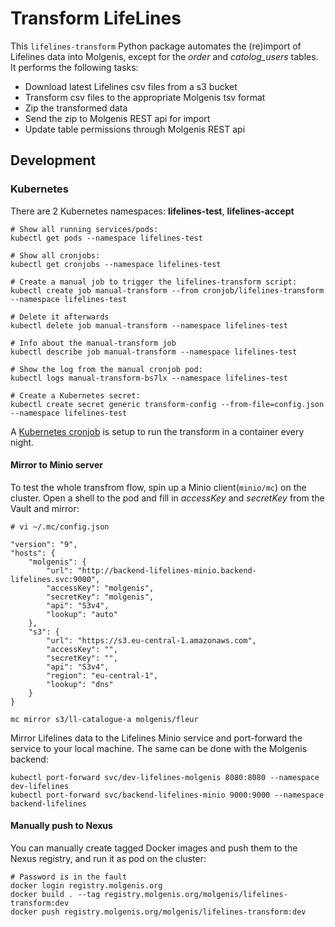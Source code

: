 # Transform LifeLines

This `lifelines-transform` Python package automates the (re)import of Lifelines
data into Molgenis, except for the *order* and *catolog_users* tables.
It performs the following tasks:

* Download latest Lifelines csv files from a s3 bucket
* Transform csv files to the appropriate Molgenis tsv format
* Zip the transformed data
* Send the zip to Molgenis REST api for import
* Update table permissions through Molgenis REST api

## Development

### Kubernetes

There are 2 Kubernetes namespaces: **lifelines-test**, **lifelines-accept**

    # Show all running services/pods:
    kubectl get pods --namespace lifelines-test

    # Show all cronjobs:
    kubectl get cronjobs --namespace lifelines-test

    # Create a manual job to trigger the lifelines-transform script:
    kubectl create job manual-transform --from cronjob/lifelines-transform --namespace lifelines-test

    # Delete it afterwards
    kubectl delete job manual-transform --namespace lifelines-test

    # Info about the manual-transform job
    kubectl describe job manual-transform --namespace lifelines-test

    # Show the log from the manual cronjob pod:
    kubectl logs manual-transform-bs7lx --namespace lifelines-test

    # Create a Kubernetes secret:
    kubectl create secret generic transform-config --from-file=config.json --namespace lifelines-test

A [Kubernetes cronjob](https://rancher.molgenis.org:7777/p/c-rrz2w:p-dtpjq/workload/cronjob:lifelines-catalog-test:transform)
is setup to run the transform in a container every night.

#### Mirror to Minio server

To test the whole transfrom flow, spin up a Minio client(`minio/mc`) on the cluster.
Open a shell to the pod and fill in *accessKey* and *secretKey* from the Vault and mirror:

    # vi ~/.mc/config.json

    "version": "9",
    "hosts": {
        "molgenis": {
            "url": "http://backend-lifelines-minio.backend-lifelines.svc:9000",
            "accessKey": "molgenis",
            "secretKey": "molgenis",
            "api": "S3v4",
            "lookup": "auto"
        },
        "s3": {
            "url": "https://s3.eu-central-1.amazonaws.com",
            "accessKey": "",
            "secretKey": "",
            "api": "S3v4",
            "region": "eu-central-1",
            "lookup": "dns"
        }
    }

    mc mirror s3/ll-catalogue-a molgenis/fleur

Mirror Lifelines data to the Lifelines Minio service and port-forward the service
to your local machine. The same can be done with the Molgenis backend:

    kubectl port-forward svc/dev-lifelines-molgenis 8080:8080 --namespace dev-lifelines
    kubectl port-forward svc/backend-lifelines-minio 9000:9000 --namespace backend-lifelines

#### Manually push to Nexus

You can manually create tagged Docker images and push them to the Nexus registry,
and run it as pod on the cluster:

    # Password is in the fault
    docker login registry.molgenis.org
    docker build . --tag registry.molgenis.org/molgenis/lifelines-transform:dev
    docker push registry.molgenis.org/molgenis/lifelines-transform:dev
